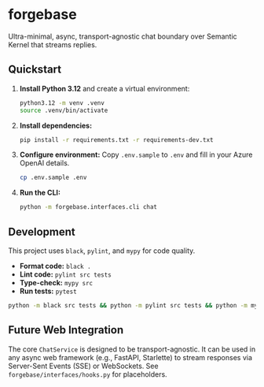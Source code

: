 # forgebase

Ultra-minimal, async, transport-agnostic chat boundary over Semantic Kernel that streams replies.

## Quickstart

1.  **Install Python 3.12** and create a virtual environment:
    ```bash
    python3.12 -m venv .venv
    source .venv/bin/activate
    ```

2.  **Install dependencies:**
    ```bash
    pip install -r requirements.txt -r requirements-dev.txt
    ```

3.  **Configure environment:**
    Copy `.env.sample` to `.env` and fill in your Azure OpenAI details.
    ```bash
    cp .env.sample .env
    ```

4.  **Run the CLI:**
    ```bash
    python -m forgebase.interfaces.cli chat
    ```

## Development

This project uses `black`, `pylint`, and `mypy` for code quality.

*   **Format code:** `black .`
*   **Lint code:** `pylint src tests`
*   **Type-check:** `mypy src`
*   **Run tests:** `pytest`

```bash
python -m black src tests && python -m pylint src tests && python -m mypy src && python -m pytest tests
```

## Future Web Integration

The core `ChatService` is designed to be transport-agnostic. It can be used in any async web framework (e.g., FastAPI, Starlette) to stream responses via Server-Sent Events (SSE) or WebSockets. See `forgebase/interfaces/hooks.py` for placeholders.
